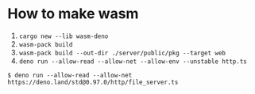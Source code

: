 # How to make wasm

1. `cargo new --lib wasm-deno`
1. `wasm-pack build`
  1. `wasm-pack build --out-dir ./server/public/pkg --target web`
1. `deno run --allow-read --allow-net --allow-env --unstable http.ts` 

```
$ deno run --allow-read --allow-net https://deno.land/std@0.97.0/http/file_server.ts
```
